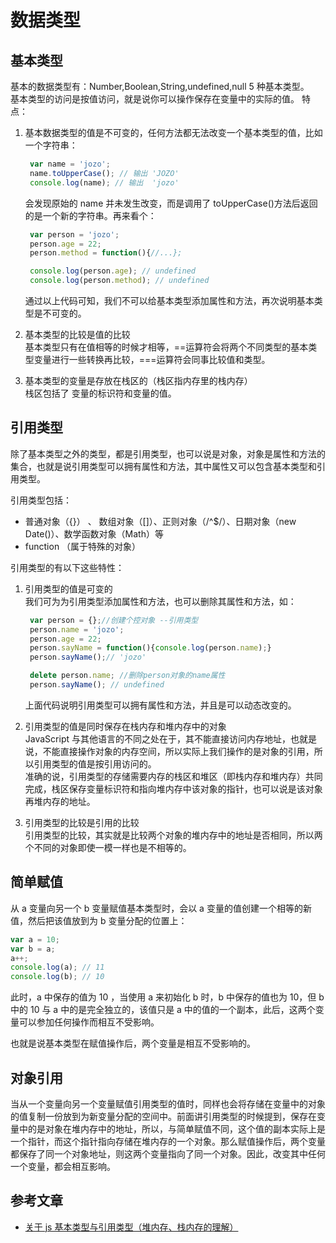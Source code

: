 # 数据类型

## 基本类型

基本的数据类型有：Number,Boolean,String,undefined,null 5 种基本类型。  
基本类型的访问是按值访问，就是说你可以操作保存在变量中的实际的值。
特点：

1. 基本数据类型的值是不可变的，任何方法都无法改变一个基本类型的值，比如一个字符串：

   ```JavaScript
    var name = 'jozo';
    name.toUpperCase(); // 输出 'JOZO'
    console.log(name); // 输出  'jozo'
   ```

   会发现原始的 name 并未发生改变，而是调用了 toUpperCase()方法后返回的是一个新的字符串。再来看个：

   ```JavaScript
    var person = 'jozo';
    person.age = 22;
    person.method = function(){//...};

    console.log(person.age); // undefined
    console.log(person.method); // undefined
   ```

   通过以上代码可知，我们不可以给基本类型添加属性和方法，再次说明基本类型是不可变的。

2. 基本类型的比较是值的比较  
   基本类型只有在值相等的时候才相等，==运算符会将两个不同类型的基本类型变量进行一些转换再比较，===运算符会同事比较值和类型。

3. 基本类型的变量是存放在栈区的（栈区指内存里的栈内存）  
   栈区包括了 变量的标识符和变量的值。

## 引用类型

除了基本类型之外的类型，都是引用类型，也可以说是对象，对象是属性和方法的集合，也就是说引用类型可以拥有属性和方法，其中属性又可以包含基本类型和引用类型。

引用类型包括：

- 普通对象（{}） 、 数组对象（[]）、正则对象（/^$/）、日期对象（new Date()）、数学函数对象（Math）等
- function （属于特殊的对象）

引用类型的有以下这些特性：

1. 引用类型的值是可变的  
   我们可为为引用类型添加属性和方法，也可以删除其属性和方法，如：

   ```JavaScript
    var person = {};//创建个控对象 --引用类型
    person.name = 'jozo';
    person.age = 22;
    person.sayName = function(){console.log(person.name);}
    person.sayName();// 'jozo'

    delete person.name; //删除person对象的name属性
    person.sayName(); // undefined
   ```

   上面代码说明引用类型可以拥有属性和方法，并且是可以动态改变的。

2. 引用类型的值是同时保存在栈内存和堆内存中的对象  
   JavaScript 与其他语言的不同之处在于，其不能直接访问内存地址，也就是说，不能直接操作对象的内存空间，所以实际上我们操作的是对象的引用，所以引用类型的值是按引用访问的。  
   准确的说，引用类型的存储需要内存的栈区和堆区（即栈内存和堆内存）共同完成，栈区保存变量标识符和指向堆内存中该对象的指针，也可以说是该对象再堆内存的地址。

3. 引用类型的比较是引用的比较  
   引用类型的比较，其实就是比较两个对象的堆内存中的地址是否相同，所以两个不同的对象即使一模一样也是不相等的。

## 简单赋值

从 a 变量向另一个 b 变量赋值基本类型时，会以 a 变量的值创建一个相等的新值，然后把该值放到为 b 变量分配的位置上：

```JavaScript
var a = 10;
var b = a;
a++;
console.log(a); // 11
console.log(b); // 10
```

此时，a 中保存的值为 10 ，当使用 a 来初始化 b 时，b 中保存的值也为 10，但 b 中的 10 与 a 中的是完全独立的，该值只是 a 中的值的一个副本，此后，这两个变量可以参加任何操作而相互不受影响。

也就是说基本类型在赋值操作后，两个变量是相互不受影响的。

## 对象引用

当从一个变量向另一个变量赋值引用类型的值时，同样也会将存储在变量中的对象的值复制一份放到为新变量分配的空间中。前面讲引用类型的时候提到，保存在变量中的是对象在堆内存中的地址，所以，与简单赋值不同，这个值的副本实际上是一个指针，而这个指针指向存储在堆内存的一个对象。那么赋值操作后，两个变量都保存了同一个对象地址，则这两个变量指向了同一个对象。因此，改变其中任何一个变量，都会相互影响。

## 参考文章

- [关于 js 基本类型与引用类型（堆内存、栈内存的理解）](https://www.cnblogs.com/chenhuichao/p/8691319.html)